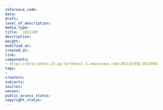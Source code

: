 ```yaml
---
reference_code: 
date: 
draft: 
level_of_description: 
media_type: 
title: _1D21160
description: 
weight: 
modified_at: 
created_at: 
link: 
components:
- https://kctu-photo.s3.ap-northeast-2.amazonaws.com/2021년/6월/20210602_산재처리+지연+근본+대책수립!+민주노총+결의대회/_1D21160.jpg
tags:
- 
creators: 
subjects: 
sources: 
venues: 
public_access_status: 
copyright_status: 
---
```

